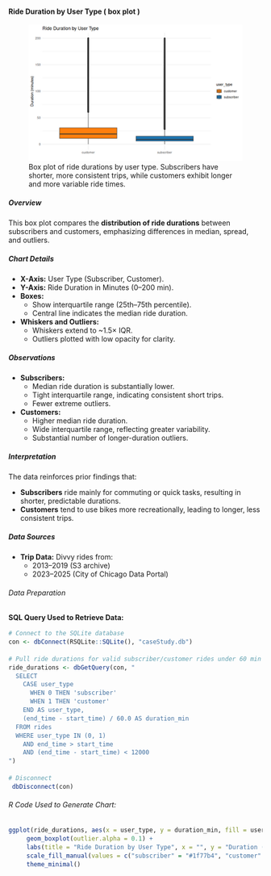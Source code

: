 #### Ride Duration by User Type ( box plot )

<figure class="float-right">
  <a href="../images/Ride_Duration_by_User_Type_box.png" target="_blank" title="Select image to open full sized chart">
  <img src="../images/thumbnails/Ride_Duration_by_User_Type_box.png" alt="ALT_TEXT">
  </a>
  <figcaption>
    Box plot of ride durations by user type. Subscribers have shorter, more consistent trips, while customers exhibit longer and more variable ride times.
  </figcaption>
</figure>

##### Overview

This box plot compares the **distribution of ride durations** between subscribers and customers, emphasizing differences in median, spread, and outliers.

##### Chart Details

- **X-Axis:** User Type (Subscriber, Customer).
- **Y-Axis:** Ride Duration in Minutes (0–200 min).
- **Boxes:**
  - Show interquartile range (25th–75th percentile).
  - Central line indicates the median ride duration.
- **Whiskers and Outliers:**
  - Whiskers extend to ~1.5× IQR.
  - Outliers plotted with low opacity for clarity.

##### Observations

- **Subscribers:**
  - Median ride duration is substantially lower.
  - Tight interquartile range, indicating consistent short trips.
  - Fewer extreme outliers.
- **Customers:**
  - Higher median ride duration.
  - Wide interquartile range, reflecting greater variability.
  - Substantial number of longer-duration outliers.

##### Interpretation

The data reinforces prior findings that:
- **Subscribers** ride mainly for commuting or quick tasks, resulting in shorter, predictable durations.
- **Customers** tend to use bikes more recreationally, leading to longer, less consistent trips.

##### Data Sources

- **Trip Data:** Divvy rides from:
  - 2013–2019 (S3 archive)
  - 2023–2025 (City of Chicago Data Portal)

###### Data Preparation

**SQL Query Used to Retrieve Data:**

```R
# Connect to the SQLite database
con <- dbConnect(RSQLite::SQLite(), "caseStudy.db")

# Pull ride durations for valid subscriber/customer rides under 60 min
ride_durations <- dbGetQuery(con, "
  SELECT
    CASE user_type
      WHEN 0 THEN 'subscriber'
      WHEN 1 THEN 'customer'
    END AS user_type,
    (end_time - start_time) / 60.0 AS duration_min
  FROM rides
  WHERE user_type IN (0, 1)
    AND end_time > start_time
    AND (end_time - start_time) < 12000
")

# Disconnect
 dbDisconnect(con)
```
###### R Code Used to Generate Chart:

```R
ggplot(ride_durations, aes(x = user_type, y = duration_min, fill = user_type)) +
     geom_boxplot(outlier.alpha = 0.1) +
     labs(title = "Ride Duration by User Type", x = "", y = "Duration (minutes)") +
     scale_fill_manual(values = c("subscriber" = "#1f77b4", "customer" = "#ff7f0e")) +
     theme_minimal()
```
